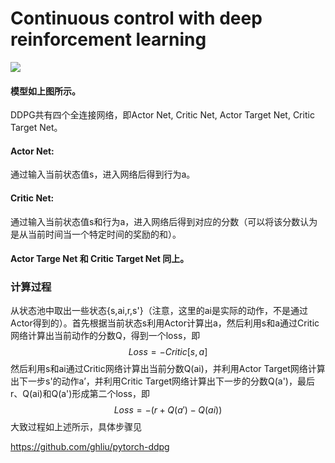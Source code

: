 # Continuous control with deep reinforcement learning

![](C:\Users\我的电脑\AppData\Roaming\Typora\typora-user-images\image-20230412211938984.png)

#### 模型如上图所示。

DDPG共有四个全连接网络，即Actor Net, Critic Net, Actor Target Net, Critic Target Net。

#### Actor Net:

通过输入当前状态值s，进入网络后得到行为a。

#### Critic Net:

通过输入当前状态值s和行为a，进入网络后得到对应的分数（可以将该分数认为是从当前时间当一个特定时间的奖励的和）。

#### Actor Targe Net 和 Critic Target Net 同上。

### 计算过程

从状态池中取出一些状态{s,ai,r,s'}（注意，这里的ai是实际的动作，不是通过Actor得到的）。首先根据当前状态s利用Actor计算出a，然后利用s和a通过Critic网络计算出当前动作的分数Q，得到一个loss，即 
$$
Loss=-Critic[s,a]
$$
然后利用s和ai通过Critic网络计算出当前分数Q(ai)，并利用Actor Target网络计算出下一步s'的动作a’，并利用Critic Target网络计算出下一步的分数Q(a')，最后r、Q(ai)和Q(a')形成第二个loss，即
$$
Loss=-(r+Q(a')-Q(ai))
$$
大致过程如上述所示，具体步骤见

https://github.com/ghliu/pytorch-ddpg